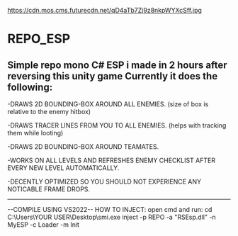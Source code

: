 https://cdn.mos.cms.futurecdn.net/qD4aTb7Zj9z8nkpWYXcSff.jpg
# REPO_ESP
Simple repo mono C# ESP i made in 2 hours after reversing this unity game
Currently it does the following:
----------------------------------------------------------------------------------------------
-DRAWS 2D BOUNDING-BOX AROUND ALL ENEMIES. (size of box is relative to the enemy hitbox)

-DRAWS TRACER LINES FROM YOU TO ALL ENEMIES. (helps with tracking them while looting)

-DRAWS 2D BOUNDING-BOX AROUND TEAMATES.

-WORKS ON ALL LEVELS AND REFRESHES ENEMY CHECKLIST AFTER EVERY NEW LEVEL AUTOMATICALLY.

-DECENTLY OPTIMIZED SO YOU SHOULD NOT EXPERIENCE ANY NOTICABLE FRAME DROPS.

----------------------------------------------------------------------------------------------
--COMPILE USING VS2022--
HOW TO INJECT:
open cmd and run:
cd C:\Users\YOUR USER\Desktop\smi.exe inject -p REPO -a "RSEsp.dll" -n MyESP -c Loader -m Init
